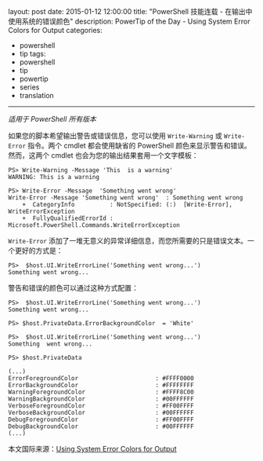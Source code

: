 ﻿layout: post
date: 2015-01-12 12:00:00
title: "PowerShell 技能连载 - 在输出中使用系统的错误颜色"
description: PowerTip of the Day - Using System Error Colors for Output
categories:
- powershell
- tip
tags:
- powershell
- tip
- powertip
- series
- translation
---
_适用于 PowerShell 所有版本_

如果您的脚本希望输出警告或错误信息，您可以使用 `Write-Warning` 或 `Write-Error` 指令。两个 cmdlet 都会使用缺省的 PowerShell 颜色来显示警告和错误。然而，这两个 cmdlet 也会为您的输出结果套用一个文字模板：

    PS> Write-Warning -Message 'This  is a warning'
    WARNING: This is a warning
     
    PS> Write-Error -Message  'Something went wrong'
    Write-Error -Message 'Something went wrong'  : Something went wrong
        +  CategoryInfo          : NotSpecified: (:)  [Write-Error], WriteErrorException
        +  FullyQualifiedErrorId : Microsoft.PowerShell.Commands.WriteErrorException

`Write-Error` 添加了一堆无意义的异常详细信息，而您所需要的只是错误文本。一个更好的方式是：

    PS>  $host.UI.WriteErrorLine('Something went wrong...')
    Something went wrong...

警告和错误的颜色可以通过这种方式配置：

      
    PS>  $host.UI.WriteErrorLine('Something went wrong...')
    Something went wrong...
    
    PS> $host.PrivateData.ErrorBackgroundColor  = 'White'
    
    PS>  $host.UI.WriteErrorLine('Something went wrong...')
    Something  went wrong...
    
    PS> $host.PrivateData
    
    (...)
    ErrorForegroundColor                      : #FFFF0000
    ErrorBackgroundColor                      : #FFFFFFFF
    WarningForegroundColor                    : #FFFF8C00
    WarningBackgroundColor                    : #00FFFFFF
    VerboseForegroundColor                    : #FF00FFFF
    VerboseBackgroundColor                    : #00FFFFFF
    DebugForegroundColor                      : #FF00FFFF
    DebugBackgroundColor                      : #00FFFFFF
    (...)

<!--more-->
本文国际来源：[Using System Error Colors for Output](http://powershell.com/cs/blogs/tips/archive/2015/01/12/using-system-error-colors-for-output.aspx)
